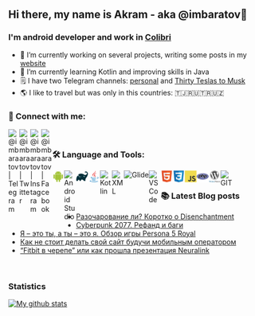 ## Hi there, my name is Akram - aka @imbaratov👋
### I'm android developer and work in [Colibri](https://colibri.tj)

- 🔭 I’m currently working on several projects, writing some posts in my [website](https://baratov.pro/)
- 🌱 I’m currently learning Kotlin and improving skills in Java
- 🗒 I have two Telegram channels: [personal](https://t.me/baratovCh) and [Thirty Teslas to Musk](https://t.me/thirty_teslas_to_Musk)
- 🌎 I like to travel but was only in this countries: 🇹🇯🇷🇺🇹🇷🇺🇿

### 📱 Connect with me:

[<img align="left" alt="@imbaratov | Telegram" width="22px" src="https://cdn.jsdelivr.net/npm/simple-icons@3.5.0/icons/telegram.svg" />](https://t.me/imbaratov/)
[<img align="left" alt="@imbaratov | Twitter" width="22px" src="https://cdn.jsdelivr.net/npm/simple-icons@3.5.0/icons/twitter.svg" />](https://twitter.com/imbaratov)
[<img align="left" alt="@imbaratov | Instagram" width="22px" src="https://cdn.jsdelivr.net/npm/simple-icons@3.5.0/icons/instagram.svg" />](https://www.instagram.com/akram_baratov/)
[<img align="left" alt="@imbaratov | Facebook" width="22px" src="https://cdn.jsdelivr.net/npm/simple-icons@3.5.0/icons/facebook.svg" />](https://www.facebook.com/akram.baratov/)

<br />

### 🛠 Language and Tools:
<img align="left" alt="Android" width="24px" src="https://github.com/devicons/devicon/blob/master/icons/android/android-original.svg" />
<img align="left" alt="Android Studio" width="24px" src="https://upload.wikimedia.org/wikipedia/commons/thumb/8/8f/Breezeicons-apps-48-android-studio.svg/1200px-Breezeicons-apps-48-android-studio.svg.png" />
<img align="left" alt="Gradle" width="24px" src="https://github.com/devicons/devicon/blob/master/icons/gradle/gradle-plain.svg" />
<img align="left" alt="Java" width="24px" src="https://github.com/devicons/devicon/blob/master/icons/java/java-original.svg" />
<img align="left" alt="Kotlin" width="24px" src="https://upload.wikimedia.org/wikipedia/commons/thumb/7/74/Kotlin-logo.svg/1200px-Kotlin-logo.svg.png" />
<img align="left" alt="XML" width="24px" src="https://image.flaticon.com/icons/png/512/29/29611.png" />
<img align="left" alt="Glide" height="24px" src="https://cdn.worldvectorlogo.com/logos/glide-1.svg" />
<img align="left" alt="VS Code" width="24px" src="https://upload.wikimedia.org/wikipedia/commons/thumb/9/9a/Visual_Studio_Code_1.35_icon.svg/1024px-Visual_Studio_Code_1.35_icon.svg.png" />
<img align="left" alt="HTML" width="24px" src="https://github.com/devicons/devicon/blob/master/icons/html5/html5-original.svg" />
<img align="left" alt="CSS" width="24px" src="https://github.com/devicons/devicon/blob/master/icons/css3/css3-original.svg" />
<img align="left" alt="JS" width="24px" src="https://github.com/devicons/devicon/blob/master/icons/javascript/javascript-original.svg" />
<img align="left" alt="PHP" width="24px" src="https://github.com/devicons/devicon/blob/master/icons/php/php-original.svg" />
<img align="left" alt="Wordpress" width="24px" src="https://github.com/devicons/devicon/blob/master/icons/wordpress/wordpress-original.svg" />
<img align="left" alt="GIT" width="24px" src="https://upload.wikimedia.org/wikipedia/commons/thumb/3/3f/Git_icon.svg/1024px-Git_icon.svg.png" />

<br />

### 📚 Latest Blog posts
<!-- BLOG-POST-LIST:START -->
- [Разочарование ли? Коротко о Disenchantment](https://brtv.pro/movies-and-shows/razocharovanie-li-korotko-o-disenchantment/?utm_source=rss&utm_medium=rss&utm_campaign=razocharovanie-li-korotko-o-disenchantment&utm_source=rss&utm_medium=rss&utm_campaign=razocharovanie-li-korotko-o-disenchantment)
- [Cyberpunk 2077. Рефанд и баги](https://brtv.pro/games/cyberpunk-2077-refand-i-bagi/?utm_source=rss&utm_medium=rss&utm_campaign=cyberpunk-2077-refand-i-bagi&utm_source=rss&utm_medium=rss&utm_campaign=cyberpunk-2077-refand-i-bagi)
- [Я – это ты, а ты – это я. Обзор игры Persona 5 Royal](https://brtv.pro/games/ja-jeto-ty-a-ty-jeto-ja-obzor-igry-persona-5-royal/?utm_source=rss&utm_medium=rss&utm_campaign=ja-jeto-ty-a-ty-jeto-ja-obzor-igry-persona-5-royal&utm_source=rss&utm_medium=rss&utm_campaign=ja-jeto-ty-a-ty-jeto-ja-obzor-igry-persona-5-royal)
- [Как не стоит делать свой сайт будучи мобильным оператором](https://brtv.pro/media/kak-ne-stoit-delat-svoj-sajt-buduchi-mobilnym-operatorom/?utm_source=rss&utm_medium=rss&utm_campaign=kak-ne-stoit-delat-svoj-sajt-buduchi-mobilnym-operatorom&utm_source=rss&utm_medium=rss&utm_campaign=kak-ne-stoit-delat-svoj-sajt-buduchi-mobilnym-operatorom)
- [“Fitbit в черепе” или как прошла презентация Neuralink](https://brtv.pro/technologies/fitbit-v-cherepe-ili-kak-proshla-prezentacija-neuralink/?utm_source=rss&utm_medium=rss&utm_campaign=fitbit-v-cherepe-ili-kak-proshla-prezentacija-neuralink&utm_source=rss&utm_medium=rss&utm_campaign=fitbit-v-cherepe-ili-kak-proshla-prezentacija-neuralink)
<!-- BLOG-POST-LIST:END -->

<br />

### Statistics

[![My github stats](https://github-readme-stats.vercel.app/api?username=imbaratov)](https://github.com/imbaratov)
